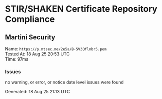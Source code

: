 # STIR/SHAKEN Certificate Repository Compliance

## Martini Security

Name: `https://p.mtsec.me/2e5a/B-5V3Qflnbr5.pem`\
Tested At: 18 Aug 25 20:53 UTC\
Time: 97ms

### Issues

no warning, or error, or notice date level issues were found

Generated: 18 Aug 25 21:13 UTC